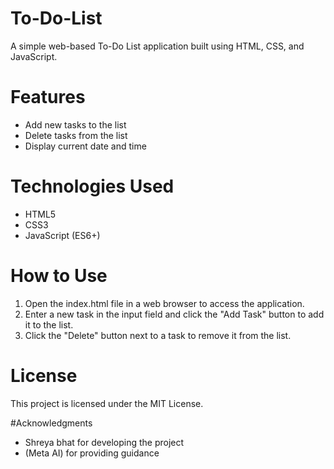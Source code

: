 # To-Do-List
A simple web-based To-Do List application built using HTML, CSS, and JavaScript.

# Features

- Add new tasks to the list
- Delete tasks from the list
- Display current date and time

# Technologies Used

- HTML5
- CSS3
- JavaScript (ES6+)

# How to Use

1. Open the index.html file in a web browser to access the application.
2. Enter a new task in the input field and click the "Add Task" button to add it to the list.
3. Click the "Delete" button next to a task to remove it from the list.

# License
This project is licensed under the MIT License.

#Acknowledgments

- Shreya bhat for developing the project
- (Meta AI) for providing guidance
